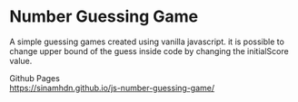 # Number Guessing Game
A simple guessing games created using vanilla javascript.
it is possible to change upper bound of the guess inside code by changing the initialScore value.

Github Pages \
https://sinamhdn.github.io/js-number-guessing-game/

